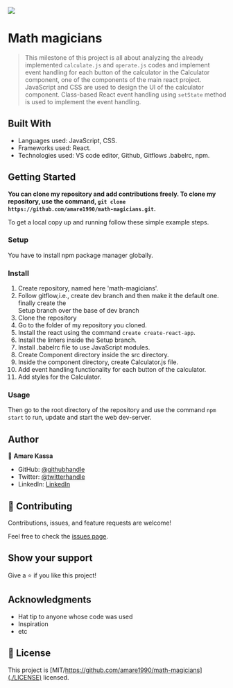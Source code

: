 ![](https://img.shields.io/badge/Microverse-blueviolet)

# Math magicians

> This milestone of this project is all about analyzing the already implemented `calculate.js` and `operate.js` codes and implement event handling for each button of the calculator in the Calculator component, one of the components of the main react project. JavaScript and CSS are used to design the UI of the calculator component. Class-based React event handling using `setState` method is used to implement the event handling.


## Built With
- Languages used: JavaScript, CSS.
- Frameworks used: React.
- Technologies used: VS code editor, Github, Gitflows .babelrc, npm. 


## Getting Started

**You can clone my repository and add contributions freely. To clone my repository, use the command, `git clone https://github.com/amare1990/math-magicians.git`.**


To get a local copy up and running follow these simple example steps.

### Setup
You have to install npm package manager globally.

### Install
1. Create repository, named here 'math-magicians'.
2. Follow gitflow,i.e., create dev branch and then make it the default one. finally create the  
    Setup branch over the base of dev branch
3. Clone the repository
4. Go to the folder of my repository you cloned.
5. Install the react using the command `create create-react-app`.
6. Install the linters inside the Setup branch.
7. Install .babelrc file to use JavaScript modules.
8. Create Component directory inside the src directory.
9. Inside the component directory, create Calculator.js file.
10. Add event handling functionality for each button of the calculator.
11. Add styles for the Calculator.

### Usage
Then go to the root directory of the repository and use the command `npm start` to run, update and start the web dev-server.


## Author

👤 **Amare Kassa**

- GitHub: [@githubhandle](https://github.com/amare1990)
- Twitter: [@twitterhandle](https://twitter.com/twitterhandle)
- LinkedIn: [LinkedIn](https://linkedin.com/in/linkedinhandle)

## 🤝 Contributing

Contributions, issues, and feature requests are welcome!

Feel free to check the [issues page](https://github.com/amare1990/math-magicians/issues).

## Show your support

Give a ⭐️ if you like this project!

## Acknowledgments

- Hat tip to anyone whose code was used
- Inspiration
- etc

## 📝 License

This project is [MIT/https://github.com/amare1990/math-magicians](./LICENSE) licensed.